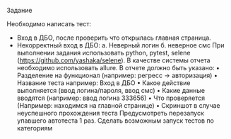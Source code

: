 Задание

Необходимо написать тест:
- Вход в ДБО, после проверить что открылась главная страница.
- Некорректный вход в ДБО:
а. Неверный логин
б. неверное смс
При выполнении задания использовать python, pytest, selene (https://github.com/yashaka/selene).
В качестве системы отчета необходимо использовать allure. В отчете должно быть указано:
 • Разделение на функционал (например: регресс -> авторизация)
 • Название теста например: Вход в ДБО
 • Какое действие выполняется (ввод логина/пароля, ввод смс)
 • Какие данные вводятся (например: ввод логина 333656)
 • Что проверяется (Например: находимся на главной странице)
 • Скриншот в случае неуспешного прохождения теста
Предусмотреть перезапуск упавшего автотеста 1 раз. Сделать возможным запуск тестов по категориям
